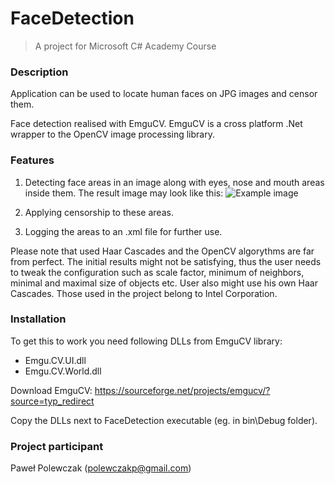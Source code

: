 # FaceDetection
> A project for Microsoft C# Academy Course

### Description
Application can be used to locate human faces on JPG images and censor them. 

Face detection realised with EmguCV. EmguCV is a cross platform .Net wrapper to the OpenCV image processing library.


### Features
1. Detecting face areas in an image along with eyes, nose and mouth areas inside them. The result image may look like this:
![Example image](http://docs.opencv.org/trunk/face.jpg)

2. Applying censorship to these areas.

3. Logging the areas to an .xml file for further use.

Please note that used Haar Cascades and the OpenCV algorythms are far from perfect. The initial results might not be satisfying, thus the user needs to tweak the configuration such as scale factor, minimum of neighbors, minimal and maximal size of objects etc. User also might use his own Haar Cascades. Those used in the project belong to Intel Corporation.


### Installation
To get this to work you need following DLLs from EmguCV library:
* Emgu.CV.UI.dll
* Emgu.CV.World.dll

Download EmguCV: https://sourceforge.net/projects/emgucv/?source=typ_redirect

Copy the DLLs next to FaceDetection executable (eg. in bin\Debug folder).


### Project participant
Paweł Polewczak (polewczakp@gmail.com)
